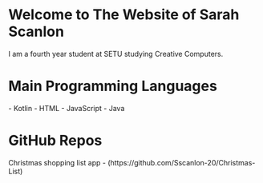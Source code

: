 <h1>Welcome to The Website of Sarah Scanlon</h1>
I am a fourth year student at SETU studying Creative Computers.

<h1>Main Programming Languages</h1>
- Kotlin
- HTML
- JavaScript
- Java

<h1>GitHub Repos</h1>
Christmas shopping list app - (https://github.com/Sscanlon-20/Christmas-List)
